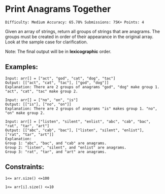 
# Print Anagrams Together

`
Difficulty: Medium
Accuracy: 65.78%
Submissions: 75K+
Points: 4
`

Given an array of strings, return all groups of strings that are anagrams. The groups must be created in order of their appearance in the original array. Look at the sample case for clarification.
 
Note: The final output will be in **lexicographic** order.

## Examples:

```
Input: arr[] = ["act", "god", "cat", "dog", "tac"]
Output: [["act", "cat", "tac"], ["god", "dog"]]
Explanation: There are 2 groups of anagrams "god", "dog" make group 1. "act", "cat", "tac" make group 2.
```

```
Input: arr[] = ["no", "on", "is"]
Output: [["is"], ["no", "on"]]
Explanation: There are 2 groups of anagrams "is" makes group 1. "no", "on" make group 2.
```

```
Input: arr[] = ["listen", "silent", "enlist", "abc", "cab", "bac", "rat", "tar", "art"]
Output: [["abc", "cab", "bac"], ["listen", "silent", "enlist"], ["rat", "tar", "art"]]
Explanation: 
Group 1: "abc", "bac", and "cab" are anagrams.
Group 2: "listen", "silent", and "enlist" are anagrams.
Group 3: "rat", "tar", and "art" are anagrams.
```

## Constraints:
`1<= arr.size() <=100`

`1<= arr[i].size() <=10`
